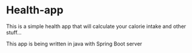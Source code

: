 # Health-app

This is a simple health app that will calculate your calorie intake and other stuff...

This app is being written in java with Spring Boot server
